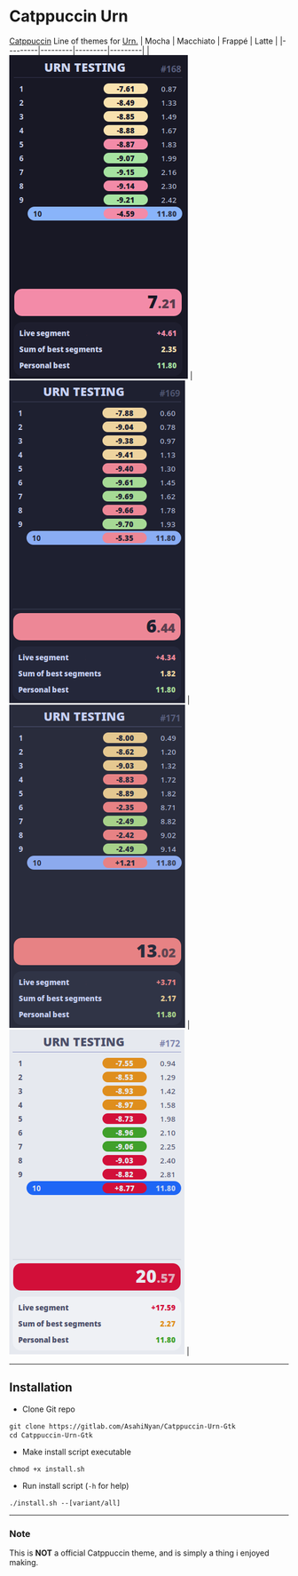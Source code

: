 # Catppuccin Urn
[Catppuccin](https://github.com/catppuccin) Line of themes for [Urn.](https://github.com/paoloose/urn)
| Mocha | Macchiato | Frappé | Latte |
|---------|---------|---------|---------|
| ![](assets/mocha.png) | ![](assets/macchiato.png) | ![](assets/frappe.png) | ![](assets/latte.png) |

---
## Installation
- Clone Git repo
```
git clone https://gitlab.com/AsahiNyan/Catppuccin-Urn-Gtk
cd Catppuccin-Urn-Gtk
```
- Make install script executable
```
chmod +x install.sh
```
- Run install script (`-h` for help)
```
./install.sh --[variant/all]
```

---
### Note
This is **NOT** a official Catppuccin theme, and is simply a thing i enjoyed making.
